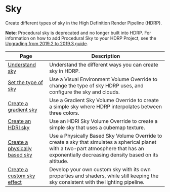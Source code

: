 # Sky

Create different types of sky in the High Definition Render Pipeline (HDRP).

**Note**: Procedural sky is deprecated and no longer built into HDRP. For information on how to add Procedural Sky to your HDRP Project, see the [Upgrading from 2019.2 to 2019.3 guide](Upgrading-From-2019.2-to-2019.3.md#ProceduralSky).

| Page | Description |
|-|-|
| [Understand sky](understand-sky.md) | Understand the different ways you can create sky in HDRP. |
| [Set the type of sky](set-the-type-of-sky.md) | Use a Visual Environment Volume Override to change the type of sky HDRP uses, and configure the sky and clouds. |
| [Create a gradient sky](create-a-gradient-sky.md) | Use a Gradient Sky Volume Override to create a simple sky where HDRP interpolates between three colors. |
| [Create an HDRI sky](create-an-hdri-sky.md) | Use an HDRI Sky Volume Override to create a simple sky that uses a cubemap texture. |
| [Create a physically based sky](create-a-physically-based-sky.md) | Use a Physically Based Sky Volume Override to create a sky that simulates a spherical planet with a two-part atmosphere that has an exponentially decreasing density based on its altitude. |
| [Create a custom sky effect](create-a-custom-sky.md) | Develop your own custom sky with its own properties and shaders, while still keeping the sky consistent with the lighting pipeline. |
